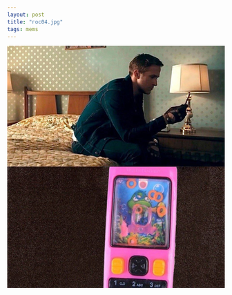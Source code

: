 ```yaml
---
layout: post
title: "гос04.jpg"
tags: mems
---
```


![Alt text](/assets/img/mems/gosling/04.jpg "a title")